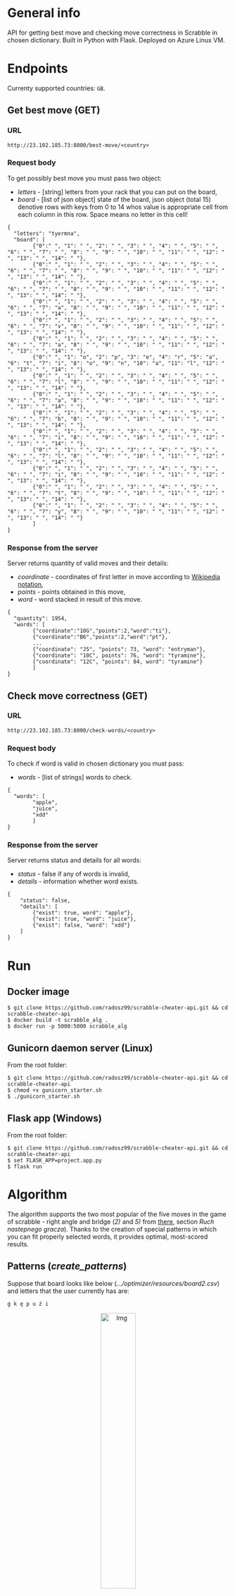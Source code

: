 <a name="desc"></a>
# General info

API for getting best move and checking move correctness in Scrabble in chosen dictionary. Built in Python with Flask. Deployed on Azure Linux VM.


<a name="endpoints"></a>
# Endpoints
Currenty supported countries: `GB`.
<a name="best"></a>
## Get best move (GET)

### URL
```
http://23.102.185.73:8000/best-move/<country>
```
### Request body
To get possibly best move you must pass two object:
- *letters* - [string] letters from your rack that you can put on the board,
- *board* - [list of json object] state of the board, json object (total 15) denotive rows with keys from 0 to 14 whos value is appropriate cell from each column in this row. Space means no letter in this cell!
```
{
  "letters": "tyermna",
  "board": [
        {"0":" ", "1": " ", "2": " ", "3": " ", "4": " ", "5": " ", "6": " ", "7": " ", "8": " ", "9": " ", "10": " ", "11": " ", "12": " ", "13": " ", "14": " "},
        {"0":" ", "1": " ", "2": " ", "3": " ", "4": " ", "5": " ", "6": " ", "7": " ", "8": " ", "9": " ", "10": " ", "11": " ", "12": " ", "13": " ", "14": " "},
        {"0":" ", "1": " ", "2": " ", "3": " ", "4": " ", "5": " ", "6": " ", "7": " ", "8": " ", "9": " ", "10": " ", "11": " ", "12": " ", "13": " ", "14": " "},
        {"0":" ", "1": " ", "2": " ", "3": " ", "4": " ", "5": " ", "6": " ", "7": "a", "8": " ", "9": " ", "10": " ", "11": " ", "12": " ", "13": " ", "14": " "},
        {"0":" ", "1": " ", "2": " ", "3": " ", "4": " ", "5": " ", "6": " ", "7": "v", "8": " ", "9": " ", "10": " ", "11": " ", "12": " ", "13": " ", "14": " "},
        {"0":" ", "1": " ", "2": " ", "3": " ", "4": " ", "5": " ", "6": " ", "7": "a", "8": " ", "9": " ", "10": " ", "11": " ", "12": " ", "13": " ", "14": " "},
        {"0":" ", "1": "o", "2": "p", "3": "e", "4": "r", "5": "a", "6": "t", "7": "i", "8": "o", "9": "n", "10": "a", "11": "l", "12": " ", "13": " ", "14": " "},
        {"0":" ", "1": " ", "2": " ", "3": " ", "4": " ", "5": " ", "6": " ", "7": "l", "8": " ", "9": " ", "10": " ", "11": " ", "12": " ", "13": " ", "14": " "},
        {"0":" ", "1": " ", "2": " ", "3": " ", "4": " ", "5": " ", "6": " ", "7": "a", "8": " ", "9": " ", "10": " ", "11": " ", "12": " ", "13": " ", "14": " "},
        {"0":" ", "1": " ", "2": " ", "3": " ", "4": " ", "5": " ", "6": " ", "7": "b", "8": " ", "9": " ", "10": " ", "11": " ", "12": " ", "13": " ", "14": " "},
        {"0":" ", "1": " ", "2": " ", "3": " ", "4": " ", "5": " ", "6": " ", "7": "i", "8": " ", "9": " ", "10": " ", "11": " ", "12": " ", "13": " ", "14": " "},
        {"0":" ", "1": " ", "2": " ", "3": " ", "4": " ", "5": " ", "6": " ", "7": "l", "8": " ", "9": " ", "10": " ", "11": " ", "12": " ", "13": " ", "14": " "},
        {"0":" ", "1": " ", "2": " ", "3": " ", "4": " ", "5": " ", "6": " ", "7": "i", "8": " ", "9": " ", "10": " ", "11": " ", "12": " ", "13": " ", "14": " "},
        {"0":" ", "1": " ", "2": " ", "3": " ", "4": " ", "5": " ", "6": " ", "7": "t", "8": " ", "9": " ", "10": " ", "11": " ", "12": " ", "13": " ", "14": " "},
        {"0":" ", "1": " ", "2": " ", "3": " ", "4": " ", "5": " ", "6": " ", "7": "y", "8": " ", "9": " ", "10": " ", "11": " ", "12": " ", "13": " ", "14": " "}
        ]
}
```

### Response from the server
Server returns quantity of valid moves and their details:
- *coordinate* - coordinates of first letter in move according to [Wikipedia notation](https://en.wikipedia.org/wiki/Scrabble#Notation_system),
- *points* - points obtained in this move,
- *word* - word stacked in result of this move.
```
{
  "quantity": 1954,
  "words": [
        {"coordinate":"10G","points":2,"word":"ti"},
        {"coordinate":"B6","points":2,"word":"pt"},
        ...
        {"coordinate": "J5", "points": 73, "word": "entryman"},
        {"coordinate": "10C", points": 76, "word": "tyramine"},
        {"coordinate": "12C", "points": 84, word": "tyramine"}
        ]
}
```

<a name="corr"></a>
## Check move correctness (GET)

### URL
```
http://23.102.185.73:8000/check-words/<country>
```
### Request body
To check if word is valid in chosen dictionary you must pass:
- *words* - [list of strings] words to check.
```
{
  "words": [
        "apple",
        "juice",
        "xdd"
        ]
}
```

### Response from the server
Server returns status and details for all words:
- *status* - false if any of words is invalid,
- *details* - information whether word exists.

```
{
    "status": false,
    "details": [
        {"exist": true, word": "apple"},
        {"exist": true, "word": "juice"},
        {"exist": false, "word": "xdd"}
    ]
}
```

<a name="run"></a>
# Run


<a name="docker"></a>
## Docker image
```
$ git clone https://github.com/radosz99/scrabble-cheater-api.git && cd scrabble-cheater-api
$ docker build -t scrabble_alg .
$ docker run -p 5000:5000 scrabble_alg
```

<a name="gunicorn"></a>
## Gunicorn daemon server (Linux)
From the root folder:
``` 
$ git clone https://github.com/radosz99/scrabble-cheater-api.git && cd scrabble-cheater-api
$ chmod +x gunicorn_starter.sh
$ ./gunicorn_starter.sh
````

<a name="flask"></a>
## Flask app (Windows)
From the root folder:
```
$ git clone https://github.com/radosz99/scrabble-cheater-api.git && cd scrabble-cheater-api
$ set FLASK_APP=project.app.py
$ flask run
```

 <a name="alg"></a>
# Algorithm
The algorithm supports the two most popular of the five moves in the game of scrabble - right angle and bridge (*2)* and *5)* from [there](http://scrabblemania.pl/oficjalne-zasady-gry-w-scrabble), section *Ruch nastepnego gracza*). Thanks to the creation of special patterns in which you can fit properly selected words, it provides optimal, most-scored results.

 <a name="pat"></a>
 ## Patterns (*create_patterns*)
 Suppose that board looks like below (*.../optimizer/resources/board2.csv*) and letters that the user currently has are:
  ```{flags: Array}
  g k ę p u ź i
  ```
  
<p align="center">
  <img src="https://i.imgur.com/oaS7aYn.png" width=40% alt="Img"/>
</p>

According to the official rules of the game, words can be put in the vertical (down) or horizontal (right) direction, which after reverse-transposition of the board (90&deg; counterclockwise, first row is now the previous last column) comes down to treating words that might be put in vertical direction (down) in the same way as words that might be put in horizontal direction (right). This allows to create the patterns for each of the directions by using the same method, remembering only to change the coordinates at the end (*x=y* and *y=14-x*).  

<a name="ang"></a>
### Right angles (*make_patterns*)
At the beginning, appropriate patterns are created, generally representing the word, which can be put on the board. First, the simplest patterns (so-called **right angles**) are created, which contain only one letter from the board. Their structures look like this:
  ```{flags: Array}
  ('ż', 1, 9, 6, 2, 'h')
  ```
First element is the letter, second and third are coordinates x and y respectively, fourth and fifth are the number of free fields on the left and right respectively. The last one is direction in which word can be put (*h* - horizontal, *v* - vertical). Creating patterns involves checking each letter of empty fields on the left and on the right. If it has at least one available field on any side, it is saved - with the other needed elements - in the pattern. 

After scanning the board, the following patterns of right angle type were created: 
 ```{flags: Array}
('ż', 1, 9, 6, 2, 'h'), ('ż', 2, 2, 2, 5, 'h'), ('u', 2, 9, 5, 1, 'h'), ('d', 2, 12, 1, 2, 'h'), 
('a', 3, 2, 2, 5, 'h'), ('i', 3, 12, 0, 2, 'h'), ('n', 5, 12, 0, 2, 'h'), ('a', 8, 5, 5, 0, 'h'), 
('a', 8, 10, 0, 1, 'h'), ('ć', 9, 5, 5, 4, 'h'), ('ź', 7, 14, 7, 7, 'v'), ('e', 7, 13, 0, 7, 'v'), 
('k', 4, 8, 0, 1, 'v'), ('h', 7, 8, 1, 7, 'v'), ('t', 7, 7, 1, 7, 'v'), ('a', 5, 6, 5, 0, 'v'), 
('ę', 5, 4, 5, 0, 'v')
```

<a name="brid"></a>
### Bridges (*make_brigdes*)
Creating bridges involves searching through previously created patterns and checking if there are any that are in the same column (vertical direction) or in the same row (horizontal direction). If so, it is checked if they can be connect - sufficient number of free fields and not too large distance separating them. Their structures look like this:
  ```{flags: Array}
('kh', 4, 8, 0, 5, 'v', 3)
  ```
At the beginning there are letters representing the bridge, then the coordinates of the letter which is more left in the case of horizontal direction or more down in the case of vertical direction. Then we have empty fields on the left and on the right (or top and bottom in the case of vertical direction), next we have direction and difference in letter coordinates. The difference here is the specific number of empty fields, which is calculated on the basis of the empty fields of both right angle patterns and the difference between their coordinates.

After scanning, the list of bridges is as follows:
  ```{flags: Array}
('kh', 4, 8, 0, 5, 'v', 3), ('ud', 2, 9, 5, 0, 'h', 3), ('ud', 2, 9, 1, 2, 'h', 3), ('ud', 2, 9, 4, 1, 'h', 3),
('żu', 2, 2, 0, 1, 'h', 7), ('ud', 2, 9, 3, 2, 'h', 3), ('żu', 2, 2, 1, 0, 'h', 7), ('ud', 2, 9, 0, 2, 'h', 3),
('ud', 2, 9, 2, 2, 'h', 3) 
```
<a name="word"></a>
## Words searching (*get_valid_words*)
Word search is divided into three stages, in which more and more accurate selection is made, to finally get a list of words that can be put on the board.

<a name="anag"></a>
### Anagrams (*find_anagrams*)
From the user letters and properly converted letters contained in the patterns (i.e. from the board) one string is created, which is the basis for searching for words (anagrams), which will then be selected.  

In this case the string of letters is as follows:
```{flags: Array}
g k ę p u ź i | i u ź k e ż h ę a d t ć n
```
The words from the dictionary are stored in a special structure of data (*trie*), thanks to which the search for anagrams takes place in a relatively short time. For this set of letters program returned 1677 anagrams:
```{flags: Array}
['ad', 'adenkę', 'adenki', [...], 'gandżę', 'ganek', 'gani', [...], 'napitku', 'nat', 'natek', [...], 'pienika', 'pieniku', 'pieniu',  [...], 'żupniku', 'żuta', 'żute']
```
<a name="prob"></a>
### Probably valid words (*find_probably_valid_words*)
At this stage, the anagrams undergo appropriate selection to get rid of words that definitely can't be put on the board. The whole process is complex - including checking whether the word contains at least one letter from the board, checking whether the word contains at least one user letter and checking whether the word contains more than two letters (maximum number of letters in the bridge), which do not belong to the user's letters (if so, the word does not meet the requirements).  

After all anagrams have gone through this process, the program now contains 249 possible words (sorted by the shortest):
```{flags: Array}
['ag', 'au', 'gę', 'gu', 'hę', 'hi', 'hu', 'id', 'ii', 'in', 'iż', 'ka', 'ki', 'ku', 'ni', 'nu', 'pa', 'pe', 'pi', 'tę', 'tu', 'ud', 'ut', 'uu', 'agę', 'agi', 'dęg', 'dip', 'dug', 'dup', 'gai', 'gap', 'ghi', 'gid', 'gie', 'gik', 'gin', 'git', 'gnę', 'gnu', 'gżę', 'hip', 'huk', 'idę', 'idu', 'idź', 'ikt', 'ink', 'kap', 'kaź', 'keg', 'kei', 'kęp', 'kia', 'kić', 'kie', 'kię', 'kii', 'kin', 'kip', 'kit', 'kiź', 'kpa', 'kpi', 'kuć', 'kuk', 'kun', 'kup', 'nip', 'pai', 'pak', 'paź', 'pęd', 'pęk', 'pęt', 'phi', 'phu', 'pia', 'pić', 'pie', 'pik', 'pin', 'pit', 'piu', 'pnę', 'pni', 'pud', 'puh', 'puk', 'pun', 'tęp', 'tik', 'tiu', 'tui', 'tuk', 'tup', 'utę', 'uti', 'źga', 'żuk', 'żup', 'agiu', 'aigu', 'akię', 'dęgi', 'dipu', 'diuk', 'dugę', 'dugi', 'dupę', 'ekip', 'epik', 'gaik', 'gapę', 'gapi', 'gięć', 'giki', 'giku', 'ginę', 'ginu', 'guni', 'huki', 'iktu', 'inkę', 'inku', 'kagu', 'kapę', 'kapu', 'kegę', 'kegi', 'kegu', 'kepi', 'kępa', 'kępę', 'kiep', 'kinę', 'king', 'kinu', 'kipa', 'kipę', 'kipi', 'kipu', 'kitę', 'kitu', 'kpić', 'kpie', 'kpię', 'kpin', 'kuki', 'kunę', 'kuni', 'kupa', 'kupę', 'kupi', 'kupn', 'ngui', 'nipę', 'pakę', 'paki', 'paku', 'pędu', 'pędź', 'pęka', 'pęki', 'pęku', 'pętu', 'pieg', 'pięć', 'pięt', 'pika', 'pikę', 'piki', 'piku', 'pink', 'pinu', 'pitę', 'pniu', 'puhę', 'puka', 'pukę', 'puki', 'puku', 'punę', 'punk', 'tęgi', 'tępi', 'tikę', 'tiku', 'tukę', 'tuki', 'tupi', 'ugnę', 'ukap', 'unię', 'unik', 'upęd', 'upić', 'upnę', 'źgnę', 'żuki', 'żupę', 'dupkę', 'dupki', 'ekipę', 'epikę', 'epiku', 'gaiku', 'gapię', 'gapiu', 'gunię', 'gupik', 'hipku', 'kapię', 'kępie', 'kępin', 'kępki', 'kingu', 'kipię', 'kipnę', 'kpinę', 'kupić', 'kupie', 'kupię', 'kupkę', 'kupki', 'kupni', 'kutię', 'kuźni', 'pętku', 'piegu', 'piekę', 'piędź', 'piknę', 'pikut', 'pinkę', 'pinku', 'puknę', 'punki', 'tupię', 'ugięć', 'upiek', 'upięć', 'gupika', 'gupiki', 'gupiku', 'kuźnię', 'pięknu', 'ukapię', 'upiekę']
```

<a name="val"></a>
### Valid words (*find_certainly_valid_words*)
The last stage, which selects the final 'candidates' to put on the board, is to check whether the pre-selected word matches any of the patterns. At this stage, the moves (words) are evaluated to finally select the best-scoring ones.  

Each of the words is compared to each of the patterns. The position of the letter (or letters in the case of a bridge) is checked (from the pattern) in the examined word, if it (or their) is missing then the word is obviously rejected. Then check whether the word matches the structure of the pattern, i.e. whether the number of letters on the left and right matches the values from the pattern. If so, the value of the move is evaluated (based on the coordinates from the pattern and according to the official rules of the game - type of fields) and the word is added to the final list of words from which the best is selected.  

For this case, the program returned a list of 131 words (first is the word, second is the pattern and the last one is a score of the move):
```
[(('ukapię', ('a', 3, 2, 2, 5, 'h')), 32), (('gapię', ('a', 3, 2, 2, 5, 'h')), 26), (('gapę', ('a', 3, 2, 2, 5, 'h')), 24), (('gaiku', ('a', 3, 2, 2, 5, 'h')), 24), (('ugięć', ('ć', 9, 5, 5, 2, 'h')), 24), (('gżę', ('ż', 1, 9, 6, 1, 'h')), 23), (('gżę', ('ż', 1, 9, 5, 2, 'h')), 23), (('kaź', ('a', 3, 2, 1, 5, 'h')), 22), (('paź', ('a', 3, 2, 1, 5, 'h')), 22), (('źga', ('a', 5, 6, 3, 0, 'v')), 22), (('źga', ('a', 8, 5, 3, 0, 'h')), 22), (('gapię', ('a', 3, 2, 1, 5, 'h')), 22), (('gapiu', ('a', 3, 2, 2, 5, 'h')), 22), (('kapię', ('a', 3, 2, 2, 5, 'h')), 22), (('źga', ('a', 3, 2, 2, 5, 'h')), 21), (('gięć', ('ć', 9, 5, 4, 3, 'h')), 21), (('upięć', ('ć', 9, 5, 5, 2, 'h')), 21), (('żuk', ('ż', 1, 9, 4, 2, 'h')), 20), (('żup', ('ż', 1, 9, 4, 2, 'h')), 20), (('gapę', ('a', 3, 2, 1, 5, 'h')), 20), (('kapę', ('a', 3, 2, 2, 5, 'h')), 20), (('pakę', ('a', 3, 2, 2, 5, 'h')), 20), (('ukap', ('a', 3, 2, 2, 5, 'h')), 20), (('kapię', ('a', 3, 2, 1, 5, 'h')), 20), (('kupić', ('ć', 9, 5, 5, 2, 'h')), 20), (('gżę', ('ż', 1, 9, 4, 2, 'h')), 19), (('akię', ('a', 3, 2, 2, 5, 'h')), 18), (('gaik', ('a', 3, 2, 2, 5, 'h')), 18), (('kapę', ('a', 3, 2, 1, 5, 'h')), 18), (('pakę', ('a', 3, 2, 1, 5, 'h')), 18), (('pięć', ('ć', 9, 5, 4, 3, 'h')), 18), (('upić', ('ć', 9, 5, 4, 3, 'h')), 18), (('gaiku', ('a', 3, 2, 1, 5, 'h')), 18), (('gapiu', ('a', 3, 2, 1, 5, 'h')), 18), (('ugięć', ('ć', 9, 5, 4, 3, 'h')), 18), (('kuć', ('ć', 9, 5, 5, 2, 'h')), 17), (('gięć', ('ć', 9, 5, 5, 2, 'h')), 17), (('upięć', ('ć', 9, 5, 4, 3, 'h')), 17), (('iż', ('ż', 1, 9, 5, 2, 'h')), 16), (('aigu', ('a', 3, 2, 0, 5, 'h')), 14), (('akię', ('a', 3, 2, 1, 5, 'h')), 14), (('kapu', ('a', 3, 2, 1, 5, 'h')), 14), (('paku', ('a', 3, 2, 1, 5, 'h')), 14), (('gżę', ('ż', 1, 9, 3, 2, 'h')), 13), (('kić', ('ć', 9, 5, 4, 3, 'h')), 13), (('pić', ('ć', 9, 5, 4, 3, 'h')), 13), (('żupę', ('ż', 2, 2, 2, 5, 'h')), 13), (('gupika', ('a', 5, 6, 5, 0, 'v')), 13), (('gupika', ('a', 8, 5, 5, 0, 'h')), 13), (('agę', ('a', 3, 2, 1, 5, 'h')), 12), (('źga', ('a', 5, 6, 2, 0, 'v')), 12), (('źga', ('a', 8, 5, 2, 0, 'h')), 12), (('aigu', ('a', 3, 2, 2, 5, 'h')), 12), (('gaik', ('a', 3, 2, 1, 5, 'h')), 12), (('kupa', ('a', 8, 5, 4, 0, 'h')), 11), (('pęka', ('a', 5, 6, 3, 0, 'v')), 11), (('pęka', ('a', 8, 5, 3, 0, 'h')), 11), (('puka', ('a', 5, 6, 4, 0, 'v')), 11), (('puka', ('a', 8, 5, 4, 0, 'h')), 11), (('hę', ('h', 7, 8, 0, 7, 'v')), 10), (('gap', ('a', 3, 2, 1, 5, 'h')), 10), (('hip', ('h', 7, 8, 1, 6, 'v')), 10), (('huk', ('h', 7, 8, 1, 6, 'v')), 10), (('idź', ('d', 2, 12, 1, 2, 'h')), 10), (('phu', ('h', 7, 8, 1, 6, 'v')), 10), (('żuk', ('ż', 1, 9, 3, 2, 'h')), 10), (('żup', ('ż', 1, 9, 3, 2, 'h')), 10), (('agiu', ('a', 3, 2, 1, 5, 'h')), 10), (('huki', ('h', 7, 8, 0, 7, 'v')), 9), (('kupa', ('a', 5, 6, 3, 0, 'v')), 9), (('kupa', ('a', 8, 5, 3, 0, 'h')), 9), (('puka', ('a', 5, 6, 3, 0, 'v')), 9), (('puka', ('a', 8, 5, 3, 0, 'h')), 9), (('tęgi', ('t', 7, 7, 0, 7, 'v')), 9), (('tikę', ('t', 7, 7, 1, 6, 'v')), 9), (('tukę', ('t', 7, 7, 1, 6, 'v')), 9), (('żuki', ('ż', 2, 2, 2, 5, 'h')), 9), (('hipku', ('h', 7, 8, 0, 7, 'v')), 9), (('iż', ('ż', 1, 9, 4, 2, 'h')), 8), (('agi', ('a', 3, 2, 0, 5, 'h')), 8), (('dęg', ('d', 2, 12, 0, 2, 'h')), 8), (('gai', ('a', 3, 2, 1, 5, 'h')), 8), (('ghi', ('h', 7, 8, 1, 6, 'v')), 8), (('gżę', ('ż', 2, 2, 2, 5, 'h')), 8), (('żup', ('ż', 1, 9, 2, 2, 'h')), 8), (('kipa', ('a', 5, 6, 5, 0, 'v')), 8), (('kipa', ('a', 8, 5, 5, 0, 'h')), 8), (('pięć', ('ć', 9, 5, 3, 4, 'h')), 8), (('pika', ('a', 5, 6, 5, 0, 'v')), 8), (('pika', ('a', 8, 5, 5, 0, 'h')), 8), (('tępi', ('t', 7, 7, 0, 7, 'v')), 8), (('tikę', ('t', 7, 7, 0, 7, 'v')), 8), (('żuki', ('ż', 2, 2, 1, 5, 'h')), 8), (('żuk', ('ż', 1, 9, 1, 2, 'h')), 7), (('żup', ('ż', 2, 2, 1, 5, 'h')), 7), (('żup', ('ż', 1, 9, 1, 2, 'h')), 7), (('ekip', ('e', 7, 13, 0, 7, 'v')), 7), (('epik', ('e', 7, 13, 0, 7, 'v')), 7), (('kipa', ('a', 5, 6, 4, 0, 'v')), 7), (('kipa', ('a', 5, 6, 3, 0, 'v')), 7), (('kipa', ('a', 8, 5, 4, 0, 'h')), 7), (('kipa', ('a', 8, 5, 3, 0, 'h')), 7), (('pika', ('a', 5, 6, 4, 0, 'v')), 7), (('pika', ('a', 5, 6, 3, 0, 'v')), 7), (('pika', ('a', 8, 5, 4, 0, 'h')), 7), (('pika', ('a', 8, 5, 3, 0, 'h')), 7), (('tiku', ('t', 7, 7, 1, 6, 'v')), 7), (('ag', ('a', 3, 2, 0, 5, 'h')), 6), (('au', ('a', 3, 2, 0, 5, 'h')), 6), (('hę', ('h', 7, 8, 1, 6, 'v')), 6), (('hi', ('h', 7, 8, 1, 6, 'v')), 6), (('hu', ('h', 7, 8, 1, 6, 'v')), 6), (('hu', ('h', 7, 8, 0, 7, 'v')), 6), (('iż', ('ż', 2, 2, 2, 5, 'h')), 6), (('iż', ('ż', 1, 9, 6, 1, 'h')), 6), (('iż', ('ż', 1, 9, 3, 2, 'h')), 6), (('iż', ('ż', 1, 9, 2, 2, 'h')), 6), (('kia', ('a', 3, 2, 2, 5, 'h')), 5), (('kuć', ('ć', 9, 5, 2, 4, 'h')), 5), (('nip', ('n', 5, 12, 0, 2, 'h')), 5), (('pai', ('a', 3, 2, 2, 5, 'h')), 5), (('pak', ('a', 3, 2, 2, 5, 'h')), 5), (('paź', ('a', 3, 2, 2, 5, 'h')), 5), (('pia', ('a', 5, 6, 5, 0, 'v')), 5), (('pia', ('a', 5, 6, 4, 0, 'v')), 5), (('pia', ('a', 8, 5, 5, 0, 'h')), 5), (('pia', ('a', 8, 5, 4, 0, 'h')), 5), (('pia', ('a', 3, 2, 2, 5, 'h')), 5), (('tiu', ('t', 7, 7, 1, 6, 'v')), 5), (('tuk', ('t', 7, 7, 0, 7, 'v')), 5), (('tup', ('t', 7, 7, 0, 7, 'v')), 5), (('żuk', ('ż', 2, 2, 0, 5, 'h')), 5), (('żuk', ('ż', 1, 9, 0, 2, 'h')), 5), (('żup', ('ż', 2, 2, 0, 5, 'h')), 5), (('żup', ('ż', 1, 9, 0, 2, 'h')), 5), (('kpić', ('ć', 9, 5, 3, 4, 'h')), 5), (('dip', ('d', 2, 12, 0, 2, 'h')), 3), (('kia', ('a', 5, 6, 2, 0, 'v')), 3), (('kia', ('a', 8, 5, 2, 0, 'h')), 3), (('kić', ('ć', 9, 5, 2, 4, 'h')), 3), (('pia', ('a', 5, 6, 2, 0, 'v')), 3), (('pia', ('a', 8, 5, 2, 0, 'h')), 3), (('pić', ('ć', 9, 5, 2, 4, 'h')), 3), (('tik', ('t', 7, 7, 0, 7, 'v')), 3), (('tui', ('t', 7, 7, 1, 6, 'v')), 3), (('hi', ('h', 7, 8, 0, 7, 'v')), 2), (('ka', ('a', 5, 6, 1, 0, 'v')), 2), (('ka', ('a', 8, 5, 1, 0, 'h')), 2), (('ka', ('a', 3, 2, 1, 5, 'h')), 2), (('pa', ('a', 5, 6, 1, 0, 'v')), 2), (('pa', ('a', 8, 5, 1, 0, 'h')), 2), (('pa', ('a', 3, 2, 1, 5, 'h')), 2), (('tę', ('t', 7, 7, 1, 6, 'v')), 2), (('tu', ('t', 7, 7, 1, 6, 'v')), 2), (('ag', ('a', 3, 2, 1, 5, 'h')), 1), (('au', ('a', 3, 2, 1, 5, 'h')), 1), (('id', ('d', 2, 12, 1, 2, 'h')), 1), (('ii', ('i', 3, 12, 0, 2, 'h')), 1), (('iż', ('ż', 2, 2, 1, 5, 'h')), 1), (('iż', ('ż', 1, 9, 1, 2, 'h')), 1)]
```
 <a name="fin"></a>
 ## Final Result
Value of the best move was 32 points and according to the pattern assigned to the best word, the word is putted on the board:
<p align="center">
  <img src="https://i.imgur.com/Hhfp4Tb.png" width=40% alt="Img"/>
</p.

 <a name="stat"></a>
# Status
The plans are to add additional, more complex, but less popular types of moves - adding letters to existing words, arranging several words at once. These could be done by creating new types of patterns and a little changes in algorithm engine. Feel free to pull request.  

Also an improvement should be made to create bridges so that they can be created not only from letters that belong to *right angles*, but also other letters from the board - in this example bridge exists, but program will not find it because *ę* is not the *right angle*
